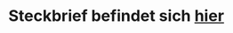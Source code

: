 # Steckbrief befindet sich [hier](https://github.com/RaphaelProject/MRSA-Project/blob/master/Steckbrief%20MRSA.md)
